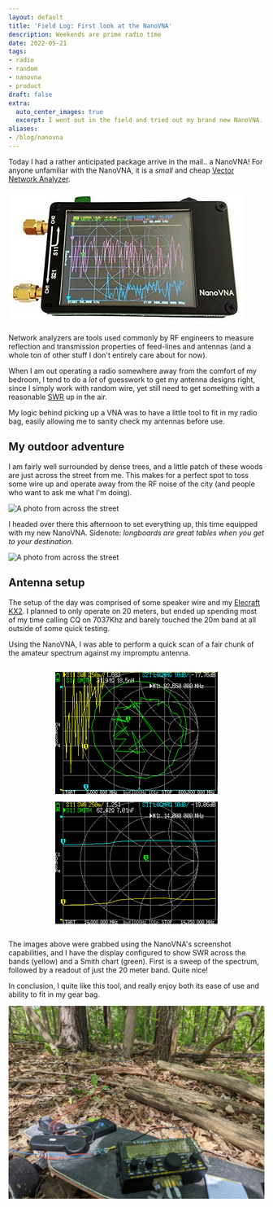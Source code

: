 ```yaml
---
layout: default
title: 'Field Log: First look at the NanoVNA'
description: Weekends are prime radio time
date: 2022-05-21
tags:
- radio
- random
- nanovna
- product
draft: false
extra:
  auto_center_images: true
  excerpt: I went out in the field and tried out my brand new NanoVNA.
aliases:
- /blog/nanovna
---
```


Today I had a rather anticipated package arrive in the mail.. a NanoVNA! For anyone unfamiliar with the NanoVNA, it is a *small* and cheap [Vector Network Analyzer](https://en.wikipedia.org/wiki/Network_analyzer_(electrical)). 

![The NanoVNA](/images/posts/nanovna/nanovna.jpg)

Network analyzers are tools used commonly by RF engineers to measure reflection and transmission properties of feed-lines and antennas (and a whole ton of other stuff I don't entirely care about for now).

When I am out operating a radio somewhere away from the comfort of my bedroom, I tend to do a *lot* of guesswork to get my antenna designs right, since I simply work with random wire, yet still need to get something with a reasonable [SWR](https://en.wikipedia.org/wiki/Standing_wave_ratio) up in the air.

My logic behind picking up a VNA was to have a little tool to fit in my radio bag, easily allowing me to sanity check my antennas before use.

## My outdoor adventure

I am fairly well surrounded by dense trees, and a little patch of these woods are just across the street from me. This makes for a perfect spot to toss some wire up and operate away from the RF noise of the city (and people who want to ask me what I'm doing).

![A photo from across the street](/images/posts/nanovna/area.jpg)

I headed over there this afternoon to set everything up, this time equipped with my new NanoVNA. Sidenote: *longboards are great tables when you get to your destination.*

![A photo from across the street](/images/posts/nanovna/area-2.jpg)

## Antenna setup

The setup of the day was comprised of some speaker wire and my [Elecraft KX2](https://elecraft.com/products/kx2-ssb-cw-data-80-10-m-transceiver). I planned to only operate on 20 meters, but ended up spending most of my time calling CQ on 7037Khz and barely touched the 20m band at all outside of some quick testing.

Using the NanoVNA, I was able to perform a quick scan of a fair chunk of the amateur spectrum against my impromptu antenna.

<div style="display:flex;justify-content:space-evenly;flex-wrap:wrap;">
<img style="margin:0;margin-top:15px;" src="/images/posts/nanovna/nanovna-capture-full.png" alt="Band scan from 3-600mhz">
<img style="margin:0;margin-top:15px;" src="/images/posts/nanovna/nanovna-capture-20m.png" alt="Band scan of the 20m band">
</div>
<br>

The images above were grabbed using the NanoVNA's screenshot capabilities, and I have the display configured to show SWR across the bands (yellow) and a Smith chart (green). First is a sweep of the spectrum, followed by a readout of just the 20 meter band. Quite nice!

In conclusion, I quite like this tool, and really enjoy both its ease of use and ability to fit in my gear bag.

![A photo from across the street](/images/posts/nanovna/setup.jpg)
